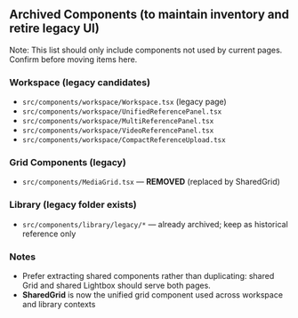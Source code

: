 ## Archived Components (to maintain inventory and retire legacy UI)

Note: This list should only include components not used by current pages. Confirm before moving items here.

### Workspace (legacy candidates)
- `src/components/workspace/Workspace.tsx` (legacy page)
- `src/components/workspace/UnifiedReferencePanel.tsx`
- `src/components/workspace/MultiReferencePanel.tsx`
- `src/components/workspace/VideoReferencePanel.tsx`
- `src/components/workspace/CompactReferenceUpload.tsx`

### Grid Components (legacy)
- `src/components/MediaGrid.tsx` — **REMOVED** (replaced by SharedGrid)

### Library (legacy folder exists)
- `src/components/library/legacy/*` — already archived; keep as historical reference only

### Notes
- Prefer extracting shared components rather than duplicating: shared Grid and shared Lightbox should serve both pages.
- **SharedGrid** is now the unified grid component used across workspace and library contexts
